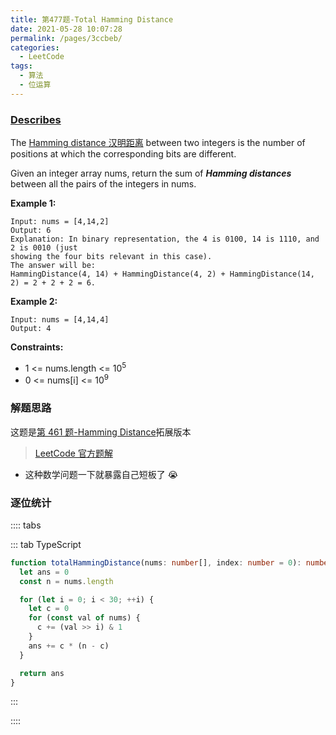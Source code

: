 ```yaml
---
title: 第477题-Total Hamming Distance
date: 2021-05-28 10:07:28
permalink: /pages/3ccbeb/
categories:
  - LeetCode
tags:
  - 算法
  - 位运算
---
```


### [Describes](https://leetcode-cn.com/problems/hamming-distance/)

The [Hamming distance 汉明距离](https://baike.baidu.com/item/%E6%B1%89%E6%98%8E%E8%B7%9D%E7%A6%BB) between two integers is the number of positions at which the corresponding bits are different.

Given an integer array <span class="span-shadow">nums</span>, return the sum of **_Hamming distances_** between all the pairs of the integers in <span class="span-shadow">nums</span>.

<!-- more -->

**Example 1:**

```
Input: nums = [4,14,2]
Output: 6
Explanation: In binary representation, the 4 is 0100, 14 is 1110, and 2 is 0010 (just
showing the four bits relevant in this case).
The answer will be:
HammingDistance(4, 14) + HammingDistance(4, 2) + HammingDistance(14, 2) = 2 + 2 + 2 = 6.
```

**Example 2:**

```
Input: nums = [4,14,4]
Output: 4
```

**Constraints:**

- <span class="span-shadow">1 <= nums.length <= 10<sup>5</sup></span>
- <span class="span-shadow">0 <= nums[i] <= 10<sup>9</sup></span>

### 解题思路

这题是[第 461 题-Hamming Distance](https://zhixiangyao.top/pages/7dd8b3/)拓展版本

> [LeetCode 官方题解](https://leetcode-cn.com/problems/total-hamming-distance/solution/yi-ming-ju-chi-zong-he-by-leetcode-solut-t0ev/)

- 这种数学问题一下就暴露自己短板了 😭

### 逐位统计

:::: tabs

::: tab TypeScript

```TypeScript
function totalHammingDistance(nums: number[], index: number = 0): number {
  let ans = 0
  const n = nums.length

  for (let i = 0; i < 30; ++i) {
    let c = 0
    for (const val of nums) {
      c += (val >> i) & 1
    }
    ans += c * (n - c)
  }

  return ans
}
```

:::

::::
